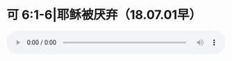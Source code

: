 # 可 6:1-6|耶稣被厌弃（18.07.01早）

<audio style="width: 100%;" preload="false" controls controlslist="nodownload"><source src="//file.simai.life/audio/mp3/old/26034.mp3" type="audio/mpeg">Your browser does not support the audio element.</audio>


